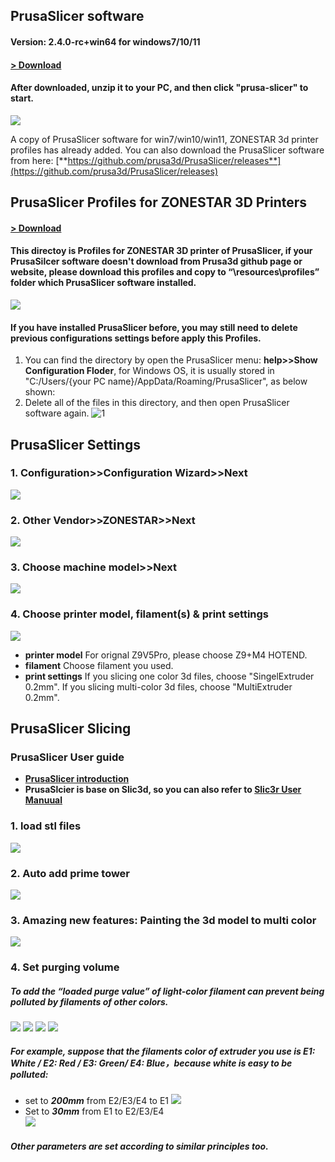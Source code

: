 ## PrusaSlicer software
#### Version: 2.4.0-rc+win64 for windows7/10/11 
#### [> Download](https://downgit.github.io/#/home?url=https://github.com/ZONESTAR3D/Slicing-Guide/tree/master/PrusaSlicer/PrusaSlicer-2.4.0-rc%2Bwin64)
   
#### After downloaded, unzip it to your PC, and then click "prusa-slicer" to start.
![](./picture/0.png)

>  
A copy of PrusaSlicer software for win7/win10/win11, ZONESTAR 3d printer profiles has already added.
You can also download the PrusaSlicer software from here: 
[**https://github.com/prusa3d/PrusaSlicer/releases**](https://github.com/prusa3d/PrusaSlicer/releases)

## PrusaSlicer Profiles for ZONESTAR 3D Printers
#### [> Download](https://downgit.github.io/#/home?url=https://github.com/ZONESTAR3D/Slicing-Guide/tree/master/PrusaSlicer/Profiles)   
#### This directoy is Profiles for ZONESTAR 3D printer of PrusaSlicer, if your PrusaSilcer software doesn't download from Prusa3d github page or website, please download this profiles and copy to “\resources\profiles” folder which PrusaSlicer software installed.
![](./picture/1.png)
#### If you have installed PrusaSlicer before, you may still need to delete previous configurations settings before apply this Profiles.
1. You can find the directory by open the PrusaSlicer menu: **help>>Show Configuration Floder**, for Windows OS, it is usually stored in "C:/Users/{your PC name}/AppData/Roaming/PrusaSlicer", as below shown:
2. Delete all of the files in this directory, and then open PrusaSlicer software again.
![1](./picture/2.png)

## PrusaSlicer Settings
### 1. Configuration>>Configuration Wizard>>Next
![](./picture/settings1.png)
### 2. Other Vendor>>ZONESTAR>>Next
![](./picture/settings2.png)
### 3. Choose machine model>>Next
![](./picture/settings3.png)
### 4. Choose printer model, filament(s) & print settings
![](./picture/settings4.png)  
- **printer model** For orignal Z9V5Pro, please choose Z9+M4 HOTEND.  
- **filament** Choose filament you used.     
- **print settings** If you slicing one color 3d files, choose "SingelExtruder 0.2mm". If you slicing multi-color 3d files, choose "MultiExtruder 0.2mm".  


## PrusaSlicer Slicing
### PrusaSlicer User guide 
- **[PrusaSlicer introduction](https://www.prusa3d.com/page/prusaslicer_424/)**
- **PrusaSlcier is base on Slic3d, so you can also refer to [Slic3r User Manuual](https://manual.slic3r.org/)**

### 1. load stl files
![](./picture/slicing1.png)
### 2. Auto add prime tower
![](./picture/slicing2.png)
### 3. Amazing new features: Painting the 3d model to multi color
![](./picture/slicing3.png)
### 4. Set purging volume
##### To add the “loaded purge value” of light-color filament can prevent being polluted by filaments of other colors.
![](./picture/slicing4.png)
![](./picture/slicing5.png)
![](./picture/slicing6.png)
![](./picture/slicing7.png)
##### For example, suppose that the filaments color of extruder  you use is E1: White / E2: Red / E3: Green/ E4: Blue，because white is easy to be polluted:   
- set to ***200mm*** from E2/E3/E4 to E1
![](./picture/slicing8.png) 
- Set to ***30mm*** from E1 to E2/E3/E4  
![](./picture/licing9.png)
##### Other parameters are set according to similar principles too. 






   
